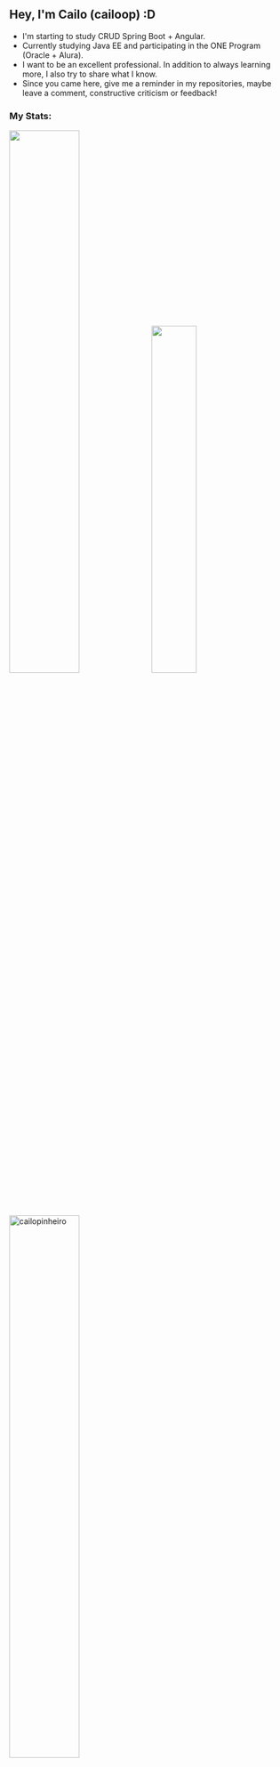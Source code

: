 ## Hey, I'm Cailo (cailoop) :D

- I'm starting to study CRUD Spring Boot + Angular.
- Currently studying Java EE and participating in the ONE Program (Oracle + Alura).
- I want to be an excellent professional. In addition to always learning more, I also try to share what I know.
- Since you came here, give me a reminder in my repositories, maybe leave a comment, constructive criticism or feedback!

### My Stats:

<div>
<img width="50%" display=inline src="https://github-readme-stats.vercel.app/api?username=CailoPinheiro&show_icons=true&theme=tokyonight&hide_border=true&border_radius=10&title_color=8FD19F&icon_color=9B9BC1&bg_color=080E16&text_color=9B9BC1"/>

<img width="40%" src="https://github-readme-stats.vercel.app/api/top-langs/?username=CailoPinheiro&layout=compact&theme=tokyonight&hide_border=true&border_radius=10&title_color=8FD19F&icon_color=8FD19F&bg_color=080E16&text_color=9B9BC1"/>
</div>

<div>
  <img width="50%" align="center" src="https://github-readme-streak-stats.herokuapp.com/?user=cailopinheiro&" alt="cailopinheiro"
</div>
